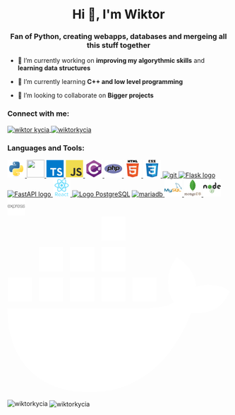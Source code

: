 <h1 align="center">Hi 👋, I'm Wiktor</h1>
<h3 align="center">Fan of Python, creating webapps, databases and mergeing all this stuff together</h3>

- 🔭 I’m currently working on **improving my algorythmic skills** and **learning data structures**

- 🌱 I’m currently learning **C++ and low level programming**

- 👯 I’m looking to collaborate on **Bigger projects**


<h3 align="left">Connect with me:</h3>
<p align="left">
  <a href="https://www.linkedin.com/in/wiktor-kycia-5164a92b8/" target="blank">
    <img align="center" src="https://raw.githubusercontent.com/rahuldkjain/github-profile-readme-generator/master/src/images/icons/Social/linked-in-alt.svg" alt="wiktor kycia" height="30" width="40" />
  </a>
<a href="https://www.leetcode.com/wiktorkycia" target="blank">
  <img align="center" src="https://raw.githubusercontent.com/rahuldkjain/github-profile-readme-generator/master/src/images/icons/Social/leet-code.svg" alt="wiktorkycia" height="30" width="40" />
</a>
</p>

<h3 align="left">Languages and Tools:</h3>
<p align="left">
  <a href="https://www.python.org" target="_blank" rel="noreferrer"> 
    <img src="https://raw.githubusercontent.com/devicons/devicon/master/icons/python/python-original.svg" alt="python" width="40" height="40"/>
  </a> 
  <a title="Jeremy Kratz, Public domain, via Wikimedia Commons" href="https://commons.wikimedia.org/wiki/File:ISO_C%2B%2B_Logo.svg">
    <img width="40" height="40 alt="Logo of C++" src="https://upload.wikimedia.org/wikipedia/commons/thumb/1/18/ISO_C%2B%2B_Logo.svg/256px-ISO_C%2B%2B_Logo.svg.png?20170928190710">
  </a>
  <a href="https://www.typescriptlang.org/" target="_blank" rel="noreferrer"> 
    <img src="https://raw.githubusercontent.com/devicons/devicon/master/icons/typescript/typescript-original.svg" alt="typescript" width="40" height="40"/> 
  </a> 
  <a href="https://developer.mozilla.org/en-US/docs/Web/JavaScript" target="_blank" rel="noreferrer">
    <img src="https://raw.githubusercontent.com/devicons/devicon/master/icons/javascript/javascript-original.svg" alt="javascript" width="40" height="40"/> 
  </a> 
  <a href="https://www.w3schools.com/cs/" target="_blank" rel="noreferrer"> 
    <img src="https://raw.githubusercontent.com/devicons/devicon/master/icons/csharp/csharp-original.svg" alt="csharp" width="40" height="40"/> 
  </a> 
  <a href="https://www.php.net" target="_blank" rel="noreferrer"> 
    <img src="https://raw.githubusercontent.com/devicons/devicon/master/icons/php/php-original.svg" alt="php" width="40" height="40"/>
  </a> 
  <a href="https://www.w3.org/html/" target="_blank" rel="noreferrer">
    <img src="https://raw.githubusercontent.com/devicons/devicon/master/icons/html5/html5-original-wordmark.svg" alt="html5" width="40" height="40"/> 
  </a> 
  <a href="https://www.w3schools.com/css/" target="_blank" rel="noreferrer"> 
    <img src="https://raw.githubusercontent.com/devicons/devicon/master/icons/css3/css3-original-wordmark.svg" alt="css3" width="40" height="40"/>
  </a>
  <a href="https://git-scm.com/" target="_blank" rel="noreferrer"> 
    <img src="https://www.vectorlogo.zone/logos/git-scm/git-scm-icon.svg" alt="git" width="40" height="40"/> 
  </a> 
  <a title="Armin Ronacher, Copyrighted free use, via Wikimedia Commons" href="https://commons.wikimedia.org/wiki/File:Flask_logo.svg">
    <img height="40" alt="Flask logo" src="https://upload.wikimedia.org/wikipedia/commons/thumb/3/3c/Flask_logo.svg/128px-Flask_logo.svg.png?20120519143422">
  </a>
  <a title="Sebastián Ramírez, Public domain, via Wikimedia Commons" href="https://commons.wikimedia.org/wiki/File:FastAPI_logo.svg">
    <img width="128" alt="FastAPI logo" src="https://upload.wikimedia.org/wikipedia/commons/thumb/1/1a/FastAPI_logo.svg/128px-FastAPI_logo.svg.png?20240902201856">
  </a>
  <a href="https://reactjs.org/" target="_blank" rel="noreferrer"> 
    <img src="https://raw.githubusercontent.com/devicons/devicon/master/icons/react/react-original-wordmark.svg" alt="react" width="40" height="40"/> 
  </a> 
  <a title="Daniel Lundin, BSD &lt;http://opensource.org/licenses/bsd-license.php&gt;, via Wikimedia Commons" href="https://commons.wikimedia.org/wiki/File:Logo_PostgreSQL.png">
    <img height="40" alt="Logo PostgreSQL" src="https://upload.wikimedia.org/wikipedia/commons/a/ad/Logo_PostgreSQL.png?20230908055039"></a>
  <a href="https://mariadb.org/" target="_blank" rel="noreferrer"> 
    <img src="https://www.vectorlogo.zone/logos/mariadb/mariadb-icon.svg" alt="mariadb" width="40" height="40"/> 
  </a> 
  <a href="https://www.mysql.com/" target="_blank" rel="noreferrer"> 
    <img src="https://raw.githubusercontent.com/devicons/devicon/master/icons/mysql/mysql-original-wordmark.svg" alt="mysql" width="40" height="40"/>
  </a> 
  <a href="https://www.mongodb.com/" target="_blank" rel="noreferrer"> <img src="https://raw.githubusercontent.com/devicons/devicon/master/icons/mongodb/mongodb-original-wordmark.svg" alt="mongodb" width="40" height="40"/> 
  </a> 
  <a href="https://nodejs.org" target="_blank" rel="noreferrer"> 
    <img src="https://raw.githubusercontent.com/devicons/devicon/master/icons/nodejs/nodejs-original-wordmark.svg" alt="nodejs" width="40" height="40"/> 
  </a> 
  <a href="https://expressjs.com" target="_blank" rel="noreferrer">
    <img src="https://raw.githubusercontent.com/devicons/devicon/master/icons/express/express-original-wordmark.svg" alt="express" width="40" height="40"/> 
  </a>
  <a href="https://www.docker.com/" target="_blank" rel"noreferer">
    <svg id="Layer_1" data-name="Layer 1" xmlns="http://www.w3.org/2000/svg" viewBox="0 0 756.26 596.9">
      <defs><style>.cls-1 {fill: #fff;stroke-width: 0px;}</style></defs>
      <path class="cls-1" d="M743.96,245.25c-18.54-12.48-67.26-17.81-102.68-8.27-1.91-35.28-20.1-65.01-53.38-90.95l-12.32-8.27-8.21,12.4c-16.14,24.5-22.94,57.14-20.53,86.81,1.9,18.28,8.26,38.83,20.53,53.74-46.1,26.74-88.59,20.67-276.77,20.67H.06c-.85,42.49,5.98,124.23,57.96,190.77,5.74,7.35,12.04,14.46,18.87,21.31,42.26,42.32,106.11,73.35,201.59,73.44,145.66.13,270.46-78.6,346.37-268.97,24.98.41,90.92,4.48,123.19-57.88.79-1.05,8.21-16.54,8.21-16.54l-12.3-8.27ZM189.67,206.39h-81.7v81.7h81.7v-81.7ZM295.22,206.39h-81.7v81.7h81.7v-81.7ZM400.77,206.39h-81.7v81.7h81.7v-81.7ZM506.32,206.39h-81.7v81.7h81.7v-81.7ZM84.12,206.39H2.42v81.7h81.7v-81.7ZM189.67,103.2h-81.7v81.7h81.7v-81.7ZM295.22,103.2h-81.7v81.7h81.7v-81.7ZM400.77,103.2h-81.7v81.7h81.7v-81.7ZM400.77,0h-81.7v81.7h81.7V0Z"/>
    </svg>
  </a>
</p>

<p><img align="left" src="https://github-readme-stats.vercel.app/api/top-langs?username=wiktorkycia&show_icons=true&theme=dark&title_color=ffffff&text_color=ebebeb&hide_border=true&locale=en&layout=compact" alt="wiktorkycia" /></p>

<p>&nbsp;<img align="center" src="https://github-readme-stats.vercel.app/api?username=wiktorkycia&show_icons=true&theme=dark&title_color=ffffff&text_color=ebebeb&hide_border=true&locale=en" alt="wiktorkycia" /></p>
